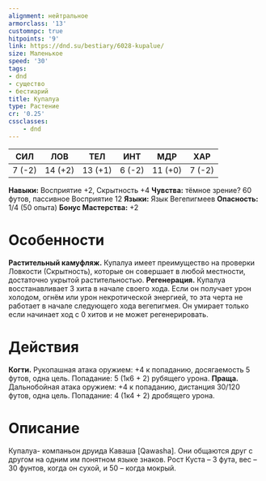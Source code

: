 ```yaml
---
alignment: нейтральное
armorclass: '13'
customnpc: true
hitpoints: '9'
link: https://dnd.su/bestiary/6028-kupalue/
size: Маленькое
speed: '30'
tags:
- dnd
- существо
- бестиарий
title: Купалуа
type: Растение
cr: '0.25'
cssclasses:
    - dnd
---
```



| СИЛ | ЛОВ | ТЕЛ | ИНТ | МДР | ХАР |
|---|---|---|---|---|---|
| 7 (-2) | 14 (+2) | 13 (+1) | 6 (-2) | 11 (+0) | 7 (-2) |
**Навыки:** Восприятие +2, Скрытность +4
**Чувства:** тёмное зрение? 60 футов, пассивное Восприятие 12
**Языки:** Язык Вегепигмеев
**Опасность:** 1/4 (50 опыта)
**Бонус Мастерства:** +2


# Особенности
**Растительный камуфляж.** Купалуа имеет преимущество на проверки Ловкости (Скрытность), которые он совершает в любой местности, достаточно укрытой растительностью.
**Регенерация.** Купалуа восстанавливает 3 хита в начале своего хода. Если он получает урон холодом, огнём или урон некротической энергией, то эта черта не работает в начале следующего хода вегепигмея. Он умирает только если начинает ход с 0 хитов и не может регенерировать.


# Действия
**Когти.** Рукопашная атака оружием: +4 к попаданию, досягаемость 5 футов, одна цель. Попадание: 5 (1к6 + 2) рубящего урона.
**Праща.** Дальнобойная атака оружием: +4 к попаданию, дистанция 30/120 футов, одна цель. Попадание: 4 (1к4 + 2) дробящего урона.


# Описание
Купалуа- компаньон друида Каваша [Qawasha]. Они общаются друг с другом на одним им понятном языке знаков. Рост Куста – 3 фута, вес – 30 фунтов, когда он сухой, и 50 – когда мокрый.